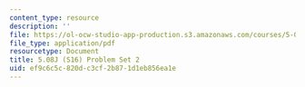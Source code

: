 ```yaml
---
content_type: resource
description: ''
file: https://ol-ocw-studio-app-production.s3.amazonaws.com/courses/5-08j-biological-chemistry-ii-spring-2016/ef9c6c5c820dc3cf2b871d1eb856ea1e_MIT5_08jS16ps2.pdf
file_type: application/pdf
resourcetype: Document
title: 5.08J (S16) Problem Set 2
uid: ef9c6c5c-820d-c3cf-2b87-1d1eb856ea1e
---
```


